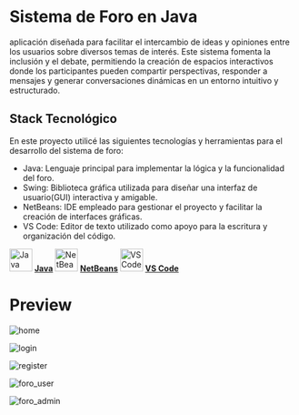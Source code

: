 # Sistema de Foro en Java

aplicación diseñada para facilitar el intercambio de ideas y opiniones entre los usuarios sobre diversos temas de interés. Este sistema fomenta la inclusión y el debate, permitiendo la creación de espacios interactivos donde los participantes pueden compartir perspectivas, responder a mensajes y generar conversaciones dinámicas en un entorno intuitivo y estructurado.

## Stack Tecnológico

En este proyecto utilicé las siguientes tecnologías y herramientas para el desarrollo del sistema de foro:

- Java: Lenguaje principal para implementar la lógica y la funcionalidad del foro.
- Swing: Biblioteca gráfica utilizada para diseñar una interfaz de usuario(GUI) interactiva y amigable.
- NetBeans: IDE empleado para gestionar el proyecto y facilitar la creación de interfaces gráficas.
- VS Code: Editor de texto utilizado como apoyo para la escritura y organización del código.

<img src="https://upload.wikimedia.org/wikipedia/en/3/30/Java_programming_language_logo.svg" alt="Java " width="40"> [**Java**](https://www.java.com)
<img src="https://upload.wikimedia.org/wikipedia/commons/9/98/Apache_NetBeans_Logo.svg" alt="NetBeans" width="40"> [**NetBeans**](https://netbeans.apache.org)
<img src="https://code.visualstudio.com/assets/images/code-stable.png" alt="VS Code" width="40"> [**VS Code**](https://code.visualstudio.com)
# Preview
![home](https://github.com/user-attachments/assets/5a91b9ef-fab5-4b0b-b00a-25786152ab7e)

![login](https://github.com/user-attachments/assets/ec398289-0e51-4628-917d-a5bf5c5b7d8c)

![register](https://github.com/user-attachments/assets/21f46db1-6fc6-4072-a967-d478dce57225)

![foro_user](https://github.com/user-attachments/assets/4fbf7164-8ca2-48ee-a310-046697a039a0)

![foro_admin](https://github.com/user-attachments/assets/bc74a985-0791-4365-b01d-b021c9e5a431)
